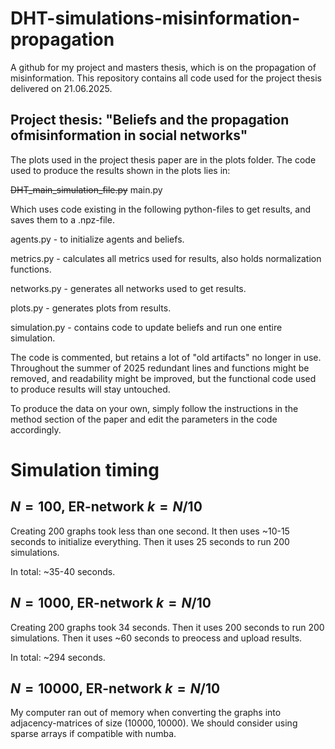 # DHT-simulations-misinformation-propagation
A github for my project and masters thesis, which is on the propagation of misinformation. 
This repository contains all code used for the project thesis delivered on 21.06.2025.

## Project thesis: "Beliefs and the propagation ofmisinformation in social networks"

The plots used in the project thesis paper are in the plots folder. 
The code used to produce the results shown in the plots lies in:

~~DHT_main_simulation_file.py~~ 
main.py

Which uses code existing in the following python-files to get results, and saves them to a .npz-file.

agents.py - to initialize agents and beliefs.

metrics.py - calculates all metrics used for results, also holds normalization functions.

networks.py - generates all networks used to get results.

plots.py - generates plots from results.

simulation.py - contains code to update beliefs and run one entire simulation.

The code is commented, but retains a lot of "old artifacts" no longer in use. Throughout the summer of 2025 redundant lines and functions might be removed, and readability might be improved, but the functional code used to produce results will stay untouched.

To produce the data on your own, simply follow the instructions in the method section of the paper and edit the parameters in the code accordingly.

# Simulation timing

## $N = 100$, ER-network $k=N/10$

Creating 200 graphs took less than one second. It then uses ~10-15 seconds to initialize everything. Then it uses 25 seconds to run 200 simulations.

In total: ~35-40 seconds.

## $N = 1000$, ER-network $k=N/10$

Creating 200 graphs took 34 seconds. Then it uses 200 seconds to run 200 simulations. Then it uses ~60 seconds to preocess and upload results.

In total: ~294 seconds.

## $N = 10000$, ER-network $k=N/10$

My computer ran out of memory when converting the graphs into adjacency-matrices of size $(10000, 10000)$. We should consider using sparse arrays if compatible with numba.
